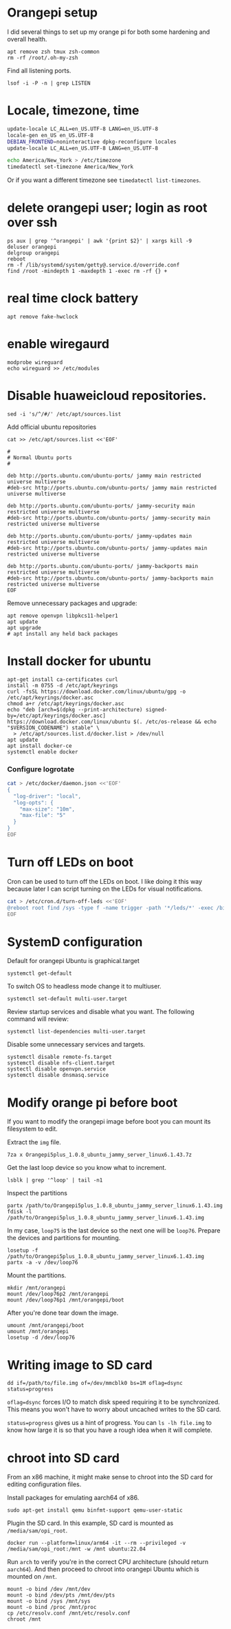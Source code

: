 # Orangepi setup

I did several things to set up my orange pi for both some hardening and overall health.

```
apt remove zsh tmux zsh-common
rm -rf /root/.oh-my-zsh
```

Find all listening ports.

    lsof -i -P -n | grep LISTEN

# Locale, timezone, time

```bash
update-locale LC_ALL=en_US.UTF-8 LANG=en_US.UTF-8
locale-gen en_US en_US.UTF-8
DEBIAN_FRONTEND=noninteractive dpkg-reconfigure locales
update-locale LC_ALL=en_US.UTF-8 LANG=en_US.UTF-8

echo America/New_York > /etc/timezone
timedatectl set-timezone America/New_York
```

Or if you want a different timezone see `timedatectl list-timezones`.

# delete orangepi user; login as root over ssh

```
ps aux | grep '^orangepi' | awk '{print $2}' | xargs kill -9
deluser orangepi
delgroup orangepi
reboot
rm -f /lib/systemd/system/getty@.service.d/override.conf
find /root -mindepth 1 -maxdepth 1 -exec rm -rf {} +
```

# real time clock battery

    apt remove fake-hwclock

# enable wiregaurd

    modprobe wireguard
    echo wireguard >> /etc/modules

# Disable huaweicloud repositories.

```
sed -i 's/^/#/' /etc/apt/sources.list
```

Add official ubuntu repositories

```
cat >> /etc/apt/sources.list <<'EOF'

#
# Normal Ubuntu ports
#

deb http://ports.ubuntu.com/ubuntu-ports/ jammy main restricted universe multiverse
#deb-src http://ports.ubuntu.com/ubuntu-ports/ jammy main restricted universe multiverse

deb http://ports.ubuntu.com/ubuntu-ports/ jammy-security main restricted universe multiverse
#deb-src http://ports.ubuntu.com/ubuntu-ports/ jammy-security main restricted universe multiverse

deb http://ports.ubuntu.com/ubuntu-ports/ jammy-updates main restricted universe multiverse
#deb-src http://ports.ubuntu.com/ubuntu-ports/ jammy-updates main restricted universe multiverse

deb http://ports.ubuntu.com/ubuntu-ports/ jammy-backports main restricted universe multiverse
#deb-src http://ports.ubuntu.com/ubuntu-ports/ jammy-backports main restricted universe multiverse
EOF
```

Remove unnecessary packages and upgrade:

```
apt remove openvpn libpkcs11-helper1
apt update
apt upgrade
# apt install any held back packages
```

# Install docker for ubuntu

```
apt-get install ca-certificates curl
install -m 0755 -d /etc/apt/keyrings
curl -fsSL https://download.docker.com/linux/ubuntu/gpg -o /etc/apt/keyrings/docker.asc
chmod a+r /etc/apt/keyrings/docker.asc
echo "deb [arch=$(dpkg --print-architecture) signed-by=/etc/apt/keyrings/docker.asc] https://download.docker.com/linux/ubuntu $(. /etc/os-release && echo "$VERSION_CODENAME") stable" \
  > /etc/apt/sources.list.d/docker.list > /dev/null
apt update
apt install docker-ce
systemctl enable docker
```

### Configure logrotate

```bash
cat > /etc/docker/daemon.json <<'EOF'
{
  "log-driver": "local",
  "log-opts": {
    "max-size": "10m",
    "max-file": "5"
  }
}
EOF
```

# Turn off LEDs on boot

Cron can be used to turn off the LEDs on boot.  I like doing it this way because
later I can script turning on the LEDs for visual notifications.

```bash
cat > /etc/cron.d/turn-off-leds <<'EOF'
@reboot root find /sys -type f -name trigger -path '*/leds/*' -exec /bin/sh -c 'echo none > "{}"' \;
EOF
```

# SystemD configuration

Default for orangepi Ubuntu is graphical.target

    systemctl get-default

To switch OS to headless mode change it to multiuser.

    systemctl set-default multi-user.target

Review startup services and disable what you want.  The following command will
review:

    systemctl list-dependencies multi-user.target

Disable some unnecessary services and targets.

    systemctl disable remote-fs.target
    systemctl disable nfs-client.target
    systectl disable openvpn.service
    systemctl disable dnsmasq.service

# Modify orange pi before boot

If you want to modify the orangepi image before boot you can mount its
filesystem to edit.

Extract the `img` file.

    7za x Orangepi5plus_1.0.8_ubuntu_jammy_server_linux6.1.43.7z

Get the last loop device so you know what to increment.

    lsblk | grep '^loop' | tail -n1

Inspect the partitions

    partx /path/to/Orangepi5plus_1.0.8_ubuntu_jammy_server_linux6.1.43.img
    fdisk -l /path/to/Orangepi5plus_1.0.8_ubuntu_jammy_server_linux6.1.43.img

In my case, `loop75` is the last device so the next one will be `loop76`.
Prepare the devices and partitions for mounting.

    losetup -f /path/to/Orangepi5plus_1.0.8_ubuntu_jammy_server_linux6.1.43.img
    partx -a -v /dev/loop76

Mount the partitions.

    mkdir /mnt/orangepi
    mount /dev/loop76p2 /mnt/orangepi
    mount /dev/loop76p1 /mnt/orangepi/boot

After you're done tear down the image.

    umount /mnt/orangepi/boot
    umount /mnt/orangepi
    losetup -d /dev/loop76

# Writing image to SD card

    dd if=/path/to/file.img of=/dev/mmcblk0 bs=1M oflag=dsync status=progress

`oflag=dsync` forces I/O to match disk speed requiring it to be synchronized.
This means you won't have to worry about uncached writes to the SD card.

`status=progress` gives us a hint of progress.  You can `ls -lh file.img` to
know how large it is so that you have a rough idea when it will complete.

# chroot into SD card

From an x86 machine, it might make sense to chroot into the SD card for editing
configuration files.

Install packages for emulating aarch64 of x86.

    sudo apt-get install qemu binfmt-support qemu-user-static

Plugin the SD card.  In this example, SD card is mounted as
`/media/sam/opi_root`.

    docker run --platform=linux/arm64 -it --rm --privileged -v /media/sam/opi_root:/mnt -w /mnt ubuntu:22.04

Run `arch` to verify you're in the correct CPU architecture (should return
`aarch64`).  And then proceed to chroot into orangepi Ubuntu which is mounted on
`/mnt`.

    mount -o bind /dev /mnt/dev
    mount -o bind /dev/pts /mnt/dev/pts
    mount -o bind /sys /mnt/sys
    mount -o bind /proc /mnt/proc
    cp /etc/resolv.conf /mnt/etc/resolv.conf
    chroot /mnt
